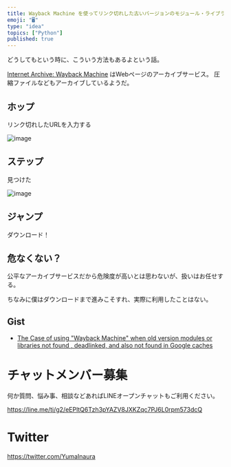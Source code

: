 ```yaml
---
title: Wayback Machine を使ってリンク切れした古いバージョンのモジュール・ライブラリをダウンロードする
emoji: "🖥"
type: "idea"
topics: ["Python"]
published: true
---
```


どうしてもという時に、こういう方法もあるよという話。

[Internet Archive: Wayback Machine](https://archive.org/web/) はWebページのアーカイブサービス。
圧縮ファイルなどもアーカイブしているようだ。

## ホップ

リンク切れしたURLを入力する

![image](https://user-images.githubusercontent.com/13635059/43556026-967db514-9638-11e8-8e92-d6d563b923b6.png)


## ステップ

見つけた

![image](https://user-images.githubusercontent.com/13635059/43555312-6bdbadba-9634-11e8-950b-b6ed87eefff4.png)

## ジャンプ

ダウンロード！

## 危なくない？

公平なアーカイブサービスだから危険度が高いとは思わないが、扱いはお任せする。

ちなみに僕はダウンロードまで進みこそすれ、実際に利用したことはない。

## Gist

- [The Case of using "Wayback Machine" when old version modules or libraries not found , deadlinked, and also not found in Google caches](https://gist.github.com/YumaInaura/88119d4faf57c290ff49d6132624e5a8)








<!-- Update From Qiita API -->

# チャットメンバー募集


何か質問、悩み事、相談などあればLINEオープンチャットもご利用ください。

https://line.me/ti/g2/eEPltQ6Tzh3pYAZV8JXKZqc7PJ6L0rpm573dcQ





# Twitter


https://twitter.com/YumaInaura


<!-- Update From Qiita API -->


